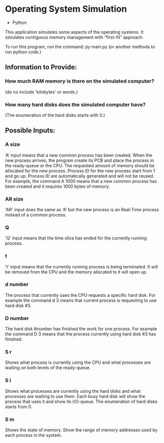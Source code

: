 # Operating System Simulation

- Python

This application simulates some aspects of the operating systems. It simulates contiguous memory management with “first-fit” approach.

To run this program, run the command: py main.py (or another methods to run python code.)

## Information to Provide:
### How much RAM memory is there on the simulated computer?
(do no include 'kilobytes' or words.)

### How many hard disks does the simulated computer have?
(The enumeration of the hard disks starts with 0.)

## Possible Inputs:
### A size
  ‘A’ input means that a new common process has been created. When the new process arrives, the program create its PCB and place the process in the ready-queue or the CPU. The requested amount of memory should be allocated for the new process. Process ID for the new process start from 1 and go up. Process ID are automatically generated and will not be reused. For example, the command A 1000 means that a new common process has been created and it requires 1000 bytes of memory.

### AR size
   'AR' input does the same as ‘A’ but the new process is an Real-Time process instead of a common process.

### Q
  'Q' input means that the time slice has ended for the currently running process.

### t
  't' input means that the currently running process is being terminated. It will be removed from the CPU and the memory allocated to it will open up.

### d number
   The process that currently uses the CPU requests a specific hard disk. For example the command d 3 means that current process is requesting to use hard disk #3.

### D number
   The hard disk #number has finished the work for one process. For example the command D 3 means that the process currently using hard disk #3 has finished.

### S r
  Shows what process is currently using the CPU and what processes are waiting on both levels of the ready-queue.

### S i
   Shows what processes are currently using the hard disks and what processes are waiting to use them. Each busy hard disk will show the process that uses it and show its I/O-queue. The enumeration of hard disks starts from 0.

### S m
  Shows the state of memory. Show the range of memory addresses used by each process in the system.
